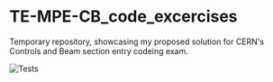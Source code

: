 # TE-MPE-CB_code_excercises
Temporary repository, showcasing my proposed solution for CERN's Controls and Beam section entry codeing exam.

![Tests](https://github.com/TwardzikTomas/TE-MPE-CB_code_excercises/actions/workflows/python-package.yml/badge.svg)